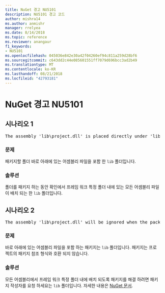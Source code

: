 ```yaml
---
title: NuGet 경고 NU5101
description: NU5101 경고 코드
author: mishra14
ms.author: anmishr
manager: rrelyea
ms.date: 8/14/2018
ms.topic: reference
ms.reviewer: anangaur
f1_keywords:
- NU5101
ms.openlocfilehash: 045036e842e30a42f04260ef94c811a259d28bf6
ms.sourcegitcommit: c643dd2c44e085601551ff7079d696bcc3ad2b49
ms.translationtype: MT
ms.contentlocale: ko-KR
ms.lasthandoff: 08/21/2018
ms.locfileid: "42793181"
---
```

# <a name="nuget-warning-nu5101"></a>NuGet 경고 NU5101

## <a name="scenario-1"></a>시나리오 1
<pre>The assembly 'lib\project.dll' is placed directly under 'lib' folder. It is recommended that assemblies be placed inside a framework-specific folder. Move it into a framework-specific folder.</pre>

### <a name="issue"></a>문제

패키지할 폴더 바로 아래에 있는 어셈블리 파일을 포함 한 `lib` 폴더입니다.


### <a name="solution"></a>솔루션

폴더를 패키지 하는 동안 확인에서 프레임 워크 특정 폴더 내에 있는 모든 어셈블리 파일이 배치 되는 한 `lib` 폴더입니다.


## <a name="scenario-2"></a>시나리오 2
<pre>The assembly 'lib\project.dll' will be ignored when the package is installed after the migration.</pre>

### <a name="issue"></a>문제

바로 아래에 있는 어셈블리 파일을 포함 하는 패키지는 `lib` 폴더입니다. 패키지는 프로젝트의 패키지 참조 형식와 호환 되지 않습니다.


### <a name="solution"></a>솔루션

모든 어셈블리에서 프레임 워크 특정 폴더 내에 배치 되도록 패키지를 해결 하려면 패키지 작성자를 요청 하세요는 `lib` 폴더입니다. 자세한 내용은 [NuGet 문서](https://docs.microsoft.com/en-us/nuget/reference/migrate-packages-config-to-package-reference).


